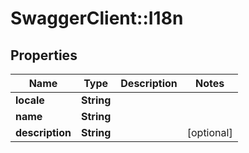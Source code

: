# SwaggerClient::I18n

## Properties
Name | Type | Description | Notes
------------ | ------------- | ------------- | -------------
**locale** | **String** |  | 
**name** | **String** |  | 
**description** | **String** |  | [optional] 


